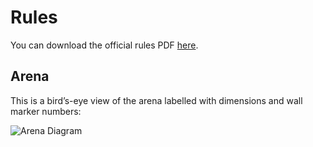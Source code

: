 # Rules

You can download the official rules PDF [here](/RoboCon2019RulebookRev10.pdf).

## Arena

This is a bird’s-eye view of the arena labelled with dimensions and wall marker numbers:

![Arena Diagram](/images/arena-diagram.png)
